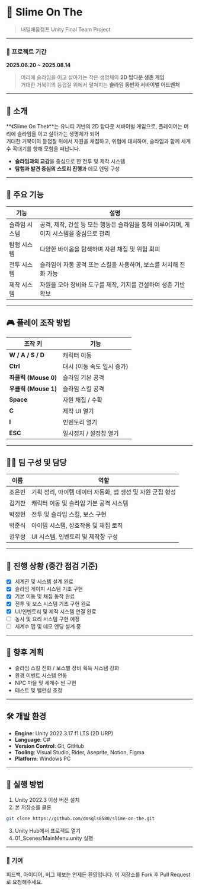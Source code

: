 # 🐢 Slime On The
> 내일배움캠프 Unity Final Team Project

---
### 📆 프로젝트 기간  
**2025.06.20 ~ 2025.08.14**

> 머리에 슬라임을 이고 살아가는 작은 생명체의 **2D 탑다운 생존 게임**  
> 거대한 거북이의 등껍질 위에서 펼쳐지는 **슬라임 동반자 서바이벌 어드벤처**

---

## 📖 소개

**《Slime On The》**는 유니티 기반의 2D 탑다운 서바이벌 게임으로, 플레이어는 머리에 슬라임을 이고 살아가는 생명체가 되어  
거대한 거북이의 등껍질 위에서 자원을 채집하고, 위협에 대처하며, 슬라임과 함께 세계수 꼭대기를 향해 모험을 떠납니다.

- **슬라임과의 교감**을 중심으로 한 전투 및 제작 시스템
- **탐험과 발견 중심의 스토리 진행**과 데모 엔딩 구성

---

## 🧩 주요 기능

| 기능 | 설명 |
|------|------|
| 슬라임 시스템 | 공격, 제작, 건설 등 모든 행동은 슬라임을 통해 이루어지며, 게이지 시스템을 중심으로 관리 |
| 탐험 시스템 | 다양한 바이옴을 탐색하며 자원 채집 및 위험 회피 |
| 전투 시스템 | 슬라임이 자동 공격 또는 스킬을 사용하며, 보스를 처치해 진화 가능 |
| 제작 시스템 | 자원을 모아 장비와 도구를 제작, 기지를 건설하여 생존 기반 확보 |

---

## 🎮 플레이 조작 방법
| 조작 키              | 기능                     |
| ----------------- | ---------------------- |
| **W / A / S / D** | 캐릭터 이동                 |
| **Ctrl**          | 대시 (이동 속도 일시 증가)       |
| **좌클릭 (Mouse 0)** | 슬라임 기본 공격              |
| **우클릭 (Mouse 1)** | 슬라임 스킬 공격              |
| **Space**         | 자원 채집 / 수확             |
| **C**             | 제작 UI 열기               |
| **I**             | 인벤토리 열기                |
| **ESC**           | 일시정지 / 설정창 열기          |

---

## 🧑‍💻 팀 구성 및 담당
| 이름  | 역할                                  |
| --- | ----------------------------------- |
| 조은빈 | 기획 정리, 아이템 데이터 자동화, 맵 생성 및 자원 군집 형성 |
| 김기찬 | 캐릭터 이동 및 슬라임 기본 공격 시스템              |
| 박정현 | 전투 및 슬라임 스킬, 보스 구현                  |
| 박준식 | 아이템 시스템, 상호작용 및 채집 로직               |
| 권우성 | UI 시스템, 인벤토리 및 제작창 구성               |

---

## 🚧 진행 상황 (중간 점검 기준)
-[x] 세계관 및 시스템 설계 완료
-[x] 슬라임 게이지 시스템 기초 구현
-[x] 기본 이동 및 채집 동작 완료
-[x] 전투 및 보스 시스템 기초 구현 완료
-[x] UI/인벤토리 및 제작 시스템 연결 완료
-[ ] 농사 및 요리 시스템 구현 예정
-[ ] 세계수 맵 및 데모 엔딩 설계 중

---

## 📌 향후 계획
- 슬라임 스킬 진화 / 보스별 장비 획득 시스템 강화
- 환경 이벤트 시스템 연동
- NPC 마을 및 세계수 씬 구현
- 테스트 및 밸런싱 조정

---

## 🛠 개발 환경

- **Engine**: Unity 2022.3.17 f1 LTS (2D URP)
- **Language**: C#
- **Version Control**: Git, GitHub
- **Tooling**: Visual Studio, Rider, Aseprite, Notion, Figma
- **Platform**: Windows PC

---

## 🧪 실행 방법

1. Unity 2022.3 이상 버전 설치
2. 본 저장소를 클론

```bash
git clone https://github.com/dmsqls8580/slime-on-the.git
```
3. Unity Hub에서 프로젝트 열기
4. 01_Scenes/MainMenu.unity 실행

---

### 🙌 기여
피드백, 아이디어, 버그 제보는 언제든 환영입니다.
이 저장소를 Fork 후 Pull Request로 요청해주세요.
